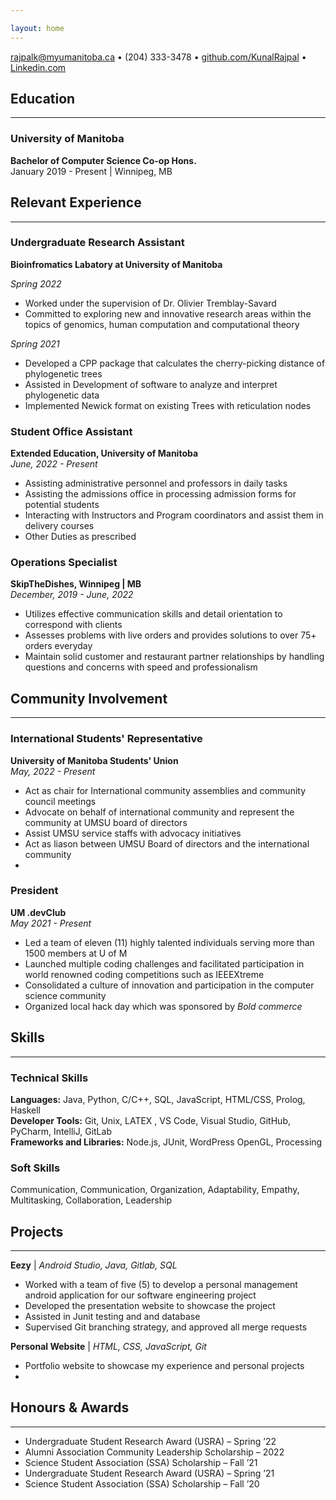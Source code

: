 ```yaml
---

layout: home
---
```


[rajpalk@myumanitoba.ca](mailto:rajpalk@myumanitoba.ca)  •  (204) 333-3478  •  [github.com/KunalRajpal](https://github.com/KunalRajpal)  •  [Linkedin.com](https://linkedin.com/in/noahcuroe)


## Education

---

### University of Manitoba

**Bachelor of Computer Science Co-op Hons.** <br/>
January 2019 - Present | Winnipeg, MB <br/>

## Relevant Experience

---

### Undergraduate Research Assistant
**Bioinfromatics Labatory at University of Manitoba** <br/>

*Spring 2022* <br/>
- Worked under the supervision of Dr. Olivier Tremblay-Savard
- Committed to exploring new and innovative research areas within the topics of genomics, human computation and computational theory <br/>

*Spring 2021* <br/>
- Developed a CPP package that calculates the cherry-picking distance of phylogenetic trees
- Assisted in Development of software to analyze and interpret phylogenetic data
- Implemented Newick format on existing Trees with reticulation nodes

### Student Office Assistant

**Extended Education, University of Manitoba** <br/>
*June, 2022 - Present*
- Assisting administrative personnel and professors in daily tasks
- Assisting the admissions office in processing admission forms for potential students
- Interacting with Instructors and Program coordinators and assist them in delivery courses
- Other Duties as prescribed

### Operations Specialist

**SkipTheDishes, Winnipeg | MB** <br/>
*December, 2019 - June, 2022*
- Utilizes effective communication skills and detail orientation to correspond with clients
- Assesses problems with live orders and provides solutions to over 75+ orders everyday
- Maintain solid customer and restaurant partner relationships by handling questions and concerns with speed and professionalism

## Community Involvement

---

### International Students' Representative 

**University of Manitoba Students' Union** <br/>
*May, 2022 - Present*
- Act as chair for International community assemblies and community council meetings
- Advocate on behalf of international community and represent the community at UMSU board of directors
- Assist UMSU service staffs with advocacy initiatives
- Act as liason between UMSU Board of directors and the international community
- 
### President

**UM .devClub** <br/>
*May 2021 - Present*
- Led a team of eleven (11) highly talented individuals serving more than 1500 members at U of M
- Launched multiple coding challenges and facilitated participation in world renowned coding competitions such as IEEEXtreme
- Consolidated a culture of innovation and participation in the computer science community
- Organized local hack day which was sponsored by *Bold commerce* 

## Skills

---

### Technical Skills

**Languages:** Java, Python, C/C++, SQL, JavaScript, HTML/CSS, Prolog, Haskell <br/>
**Developer Tools:** Git, Unix, LATEX , VS Code, Visual Studio, GitHub, PyCharm, IntelliJ, GitLab <br/>
**Frameworks and Libraries:** Node.js, JUnit, WordPress OpenGL, Processing <br/>

### Soft Skills

Communication, Communication, Organization, Adaptability, Empathy, Multitasking, Collaboration, Leadership

## Projects

---
**Eezy** | *Android Studio, Java, Gitlab, SQL*
- Worked with a team of five (5) to develop a personal management android application for our software engineering project
- Developed the presentation website to showcase the project
- Assisted in Junit testing and and database
- Supervised Git branching strategy, and approved all merge requests

**Personal Website** | *HTML, CSS, JavaScript, Git*
- Portfolio website to showcase my experience and personal projects
- 
## Honours & Awards

---
- Undergraduate Student Research Award (USRA) – Spring ’22
- Alumni Association Community Leadership Scholarship – 2022
- Science Student Association (SSA) Scholarship – Fall ’21
- Undergraduate Student Research Award (USRA) – Spring ’21
- Science Student Association (SSA) Scholarship – Fall ’20
